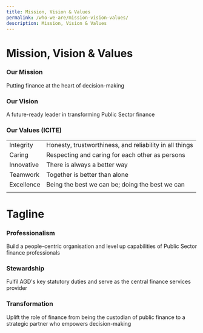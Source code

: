 ```yaml
---
title: Mission, Vision & Values
permalink: /who-we-are/mission-vision-values/
description: Mission, Vision & Values
---
```


Mission, Vision & Values
========================

### Our Mission

Putting finance at the heart of decision-making

### Our Vision

A future-ready leader in transforming Public Sector finance

### Our Values (ICITE)



|||
| -------- | -------- |
| Integrity| Honesty, trustworthiness, and reliability in all things|
| Caring| Respecting and caring for each other as persons|
| Innovative|There is always a better way|
| Teamwork| Together is better than alone|
| Excellence| Being the best we can be; doing the best we can|
|  |  |

Tagline
=======

### Professionalism

Build a people-centric organisation and level up capabilities of Public Sector finance professionals

### Stewardship

Fulfil AGD's key statutory duties and serve as the central finance services provider

### Transformation

Uplift the role of finance from being the custodian of public finance to a strategic partner who empowers decision-making